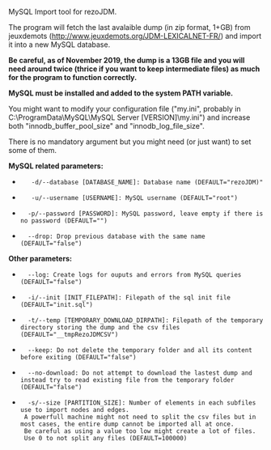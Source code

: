 MySQL Import tool for rezoJDM. 

The program will fetch the last avalaible dump (in zip format, 1+GB) from jeuxdemots (http://www.jeuxdemots.org/JDM-LEXICALNET-FR/) and import it into a new MySQL database.

**Be careful, as of November 2019, the dump is a 13GB file and you will need around twice (thrice if you want to keep intermediate files) as much for the program to function correctly.**


**MySQL must be installed and added to the system PATH variable.**

You might want to modify your configuration file ("my.ini", probably in C:\ProgramData\MySQL\MySQL Server [VERSION]\my.ini") and increase both "innodb_buffer_pool_size" and "innodb_log_file_size".


There is no mandatory argument but you might need (or just want) to set some of them.

**MySQL related parameters:** 
 *        -d/--database [DATABASE_NAME]: Database name (DEFAULT="rezoJDM)"
 *        -u/--username [USERNAME]: MySQL username (DEFAULT="root")
 *       -p/--password [PASSWORD]: MySQL password, leave empty if there is no password (DEFAULT="")
 *       --drop: Drop previous database with the same name (DEFAULT="false")

**Other parameters:**
 *       --log: Create logs for ouputs and errors from MySQL queries (DEFAULT="false")
 *       -i/--init [INIT_FILEPATH]: Filepath of the sql init file (DEFAULT="init.sql")
 *       -t/--temp [TEMPORARY_DOWNLOAD_DIRPATH]: Filepath of the temporary directory storing the dump and the csv files (DEFAULT="__tmpRezoJDMCSV")
 *       --keep: Do not delete the temporary folder and all its content before exiting (DEFAULT="false")
 *       --no-download: Do not attempt to download the lastest dump and instead try to read existing file from the temporary folder (DEFAULT="false")
 *       -s/--size [PARTITION_SIZE]: Number of elements in each subfiles use to import nodes and edges.
        A powerfull machine might not need to split the csv files but in most cases, the entire dump cannot be imported all at once.
        Be careful as using a value too low might create a lot of files.
        Use 0 to not split any files (DEFAULT=100000)